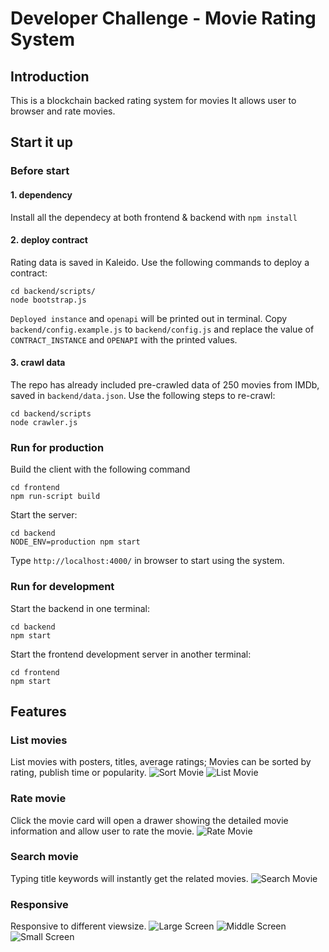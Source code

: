 # Developer Challenge - Movie Rating System

## Introduction

This is a blockchain backed rating system for movies
It allows user to browser and rate movies.

## Start it up
### Before start
#### 1. dependency
Install all the dependecy at both frontend & backend with `npm install`
#### 2. deploy contract
Rating data is saved in Kaleido. Use the following commands to deploy a contract:
  ```
  cd backend/scripts/
  node bootstrap.js
  ```
  `Deployed instance` and `openapi` will be printed out in terminal. Copy `backend/config.example.js` to `backend/config.js` and replace the value of `CONTRACT_INSTANCE` and `OPENAPI` with the printed values.

#### 3. crawl data
The repo has already included pre-crawled data of 250 movies from IMDb, saved in `backend/data.json`. Use the following steps to re-crawl:
```
cd backend/scripts
node crawler.js
```

### Run for production
Build the client with the following command
```
cd frontend
npm run-script build
```
Start the server:
```
cd backend
NODE_ENV=production npm start
```
Type `http://localhost:4000/` in browser to start using the system.

### Run for development
Start the backend in one terminal:
```
cd backend
npm start
```
Start the frontend development server in another terminal:
```
cd frontend
npm start
```
## Features
### List movies
List movies with posters, titles, average ratings;
Movies can be sorted by rating, publish time or popularity.
![Sort Movie](readme/intro-7.jpg)
![List Movie](readme/intro-1.jpg)

### Rate movie
Click the movie card will open a drawer showing the detailed movie information and allow user to rate the movie.
![Rate Movie](readme/intro-2.jpg)

### Search movie
Typing title keywords will instantly get the related movies.
![Search Movie](readme/intro-3.jpg)

### Responsive
Responsive to different viewsize.
![Large Screen](readme/intro-4.jpg)
![Middle Screen](readme/intro-5.jpg)
![Small Screen](readme/intro-6.jpg)
